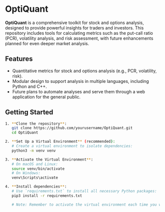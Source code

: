 # OptiQuant

**OptiQuant** is a comprehensive toolkit for stock and options analysis, designed to provide powerful insights for traders and investors. This repository includes tools for calculating metrics such as the put-call ratio (PCR), volatility analysis, and risk assessment, with future enhancements planned for even deeper market analysis.

## Features
- Quantitative metrics for stock and options analysis (e.g., PCR, volatility, risk).
- Modular design to support analysis in multiple languages, including Python and C++.
- Future plans to automate analyses and serve them through a web application for the general public.

## Getting Started
```bash
1. **Clone the repository**:
   git clone https://github.com/yourusername/OptiQuant.git
   cd OptiQuant

2. **Set Up a Virtual Environment** (recommended):
   # Create a virtual environment to isolate dependencies:
   python3 -m venv venv

3. **Activate the Virtual Environment**:
   # On macOS and Linux:
   source venv/bin/activate
   # On Windows:
   venv\Scripts\activate

4. **Install dependencies**:
   # Use `requirements.txt` to install all necessary Python packages:
   pip3 install -r requirements.txt

   # Note: Remember to activate the virtual environment each time you work on the project.

